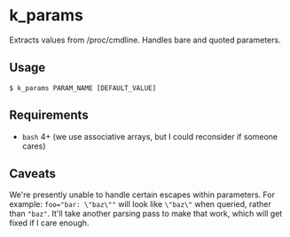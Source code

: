 # k_params

Extracts values from /proc/cmdline. Handles bare and quoted parameters.

## Usage

`$ k_params PARAM_NAME [DEFAULT_VALUE]`


## Requirements

* `bash` 4+ (we use associative arrays, but I could reconsider if someone cares)

## Caveats

We're presently unable to handle certain escapes within parameters. For example:
`foo="bar: \"baz\""` will look like `\"baz\"` when queried, rather than `"baz"`.
It'll take another parsing pass to make that work, which will get fixed if I
care enough.
